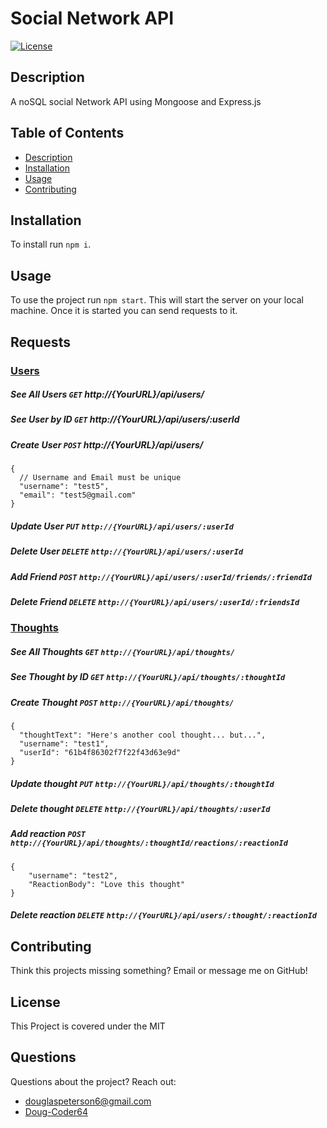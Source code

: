 # Social Network API

[![License](https://img.shields.io/badge/License-MIT-blue.svg)](https://opensource.org/licenses/MIT)

## Description

A noSQL social Network API using Mongoose and Express.js

## Table of Contents

- [Description](#Description)
- [Installation](#Installation)
- [Usage](#Usage)
- [Contributing](#Contributing)

## Installation

To install run `npm i`.

## Usage

To use the project run `npm start`. This will start the server on your local machine. Once it is started you can send requests to it.

## Requests

### <u>Users</u>

##### See All Users `GET` http://{YourURL}/api/users/

##### See User by ID `GET` http://{YourURL}/api/users/:userId

##### Create User `POST` http://{YourURL}/api/users/

```
{
  // Username and Email must be unique
  "username": "test5",
  "email": "test5@gmail.com"
}
```

##### Update User `PUT` `http://{YourURL}/api/users/:userId`

##### Delete User `DELETE` `http://{YourURL}/api/users/:userId`

##### Add Friend `POST` `http://{YourURL}/api/users/:userId/friends/:friendId`

##### Delete Friend `DELETE` `http://{YourURL}/api/users/:userId/:friendsId`

### <u>Thoughts</u>

##### See All Thoughts `GET` `http://{YourURL}/api/thoughts/`

##### See Thought by ID `GET` `http://{YourURL}/api/thoughts/:thoughtId`

##### Create Thought `POST` `http://{YourURL}/api/thoughts/`

```
{
  "thoughtText": "Here's another cool thought... but...",
  "username": "test1",
  "userId": "61b4f86302f7f22f43d63e9d"
}
```

##### Update thought `PUT` `http://{YourURL}/api/thoughts/:thoughtId`

##### Delete thought `DELETE` `http://{YourURL}/api/thoughts/:userId`

##### Add reaction `POST` `http://{YourURL}/api/thoughts/:thoughtId/reactions/:reactionId`

```
{
	"username": "test2",
	"ReactionBody": "Love this thought"
}
```

##### Delete reaction `DELETE` `http://{YourURL}/api/users/:thought/:reactionId`

## Contributing

Think this projects missing something? Email or message me on GitHub!

## License

This Project is covered under the MIT

## Questions

Questions about the project?
Reach out:

- [douglaspeterson6@gmail.com](mailto:douglaspeterson6@gmail.com)
- [Doug-Coder64](https://github.com/Doug-Coder64)
